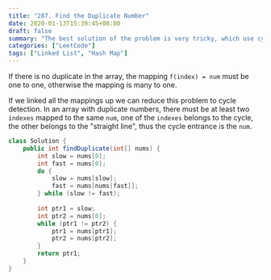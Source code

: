 ```yaml
---
title: "287. Find the Duplicate Number"
date: 2020-01-13T15:39:45+08:00
draft: false
summary: "The best solution of the problem is very tricky, which use cycle detection algorithm to find the duplicate number."
categories: ["LeetCode"]
tags: ["Linked List", "Hash Map"]
---
```


If there is no duplicate in the array, the mapping `f(index) = num` must be one to one, otherwise the mapping is many to one.

If we linked all the mappings up we can reduce this problem to cycle detection. In an array with duplicate numbers, there must be at least two `indexes` mapped to the same `num`, one of the `indexes` belongs to the cycle, the other belongs to the "straight line", thus the cycle entrance is the `num`.

```java
class Solution {
    public int findDuplicate(int[] nums) {
        int slow = nums[0];
        int fast = nums[0];
        do {
            slow = nums[slow];
            fast = nums[nums[fast]];
        } while (slow != fast);
        
        int ptr1 = slow;
        int ptr2 = nums[0];
        while (ptr1 != ptr2) {
            ptr1 = nums[ptr1];
            ptr2 = nums[ptr2];
        }
        return ptr1;
    }
}
```

